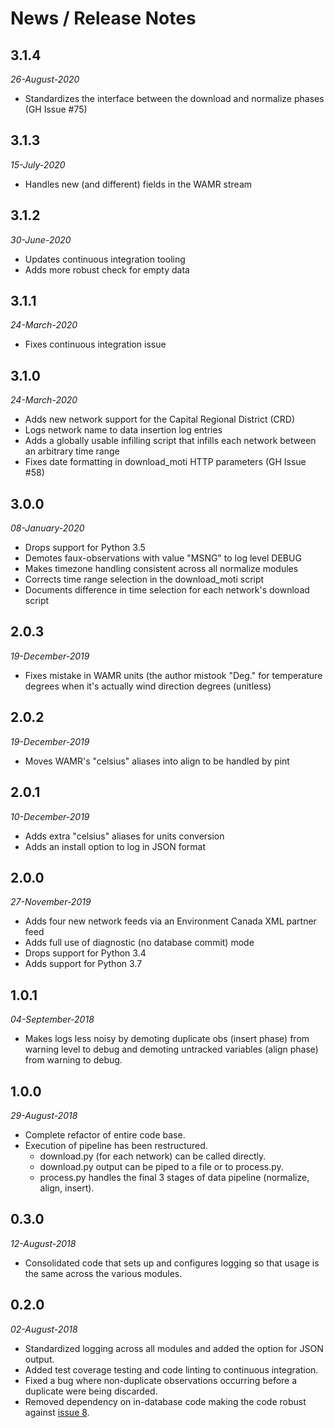 # News / Release Notes

## 3.1.4

*26-August-2020*

* Standardizes the interface between the download and normalize phases (GH Issue #75)

## 3.1.3

*15-July-2020*

* Handles new (and different) fields in the WAMR stream

## 3.1.2

*30-June-2020*

* Updates continuous integration tooling
* Adds more robust check for empty data

## 3.1.1

*24-March-2020*

* Fixes continuous integration issue

## 3.1.0

*24-March-2020*

* Adds new network support for the Capital Regional District (CRD)
* Logs network name to data insertion log entries
* Adds a globally usable infilling script that infills each network between
  an arbitrary time range
* Fixes date formatting in download_moti HTTP parameters (GH Issue #58)

## 3.0.0

*08-January-2020*

* Drops support for Python 3.5
* Demotes faux-observations with value "MSNG" to log level DEBUG
* Makes timezone handling consistent across all normalize modules
* Corrects time range selection in the download_moti script
* Documents difference in time selection for each network's download script

## 2.0.3

*19-December-2019*

* Fixes mistake in WAMR units (the author mistook "Deg." for
  temperature degrees when it's actually wind direction degrees
  (unitless)

## 2.0.2

*19-December-2019*

* Moves WAMR's "celsius" aliases into align to be handled by pint

## 2.0.1

*10-December-2019*

* Adds extra "celsius" aliases for units conversion
* Adds an install option to log in JSON format

## 2.0.0

*27-November-2019*

* Adds four new network feeds via an Environment Canada XML partner feed
* Adds full use of diagnostic (no database commit) mode
* Drops support for Python 3.4
* Adds support for Python 3.7

## 1.0.1

*04-September-2018*

* Makes logs less noisy by demoting duplicate obs (insert phase) from
  warning level to debug and demoting untracked variables (align
  phase) from warning to debug.

## 1.0.0
*29-August-2018*

* Complete refactor of entire code base.
* Execution of pipeline has been restructured.
    * download.py (for each network) can be called directly.
    * download.py output can be piped to a file or to process.py.
    * process.py handles the final 3 stages of data pipeline (normalize, align, insert).

## 0.3.0

*12-August-2018*

* Consolidated code that sets up and configures logging so that usage is the same across the various modules.

## 0.2.0

*02-August-2018*

* Standardized logging across all modules and added the option for JSON output.
* Added test coverage testing and code linting to continuous integration.
* Fixed a bug where non-duplicate observations occurring before a duplicate were being discarded.
* Removed dependency on in-database code making the code robust against [issue 8](https://github.com/pacificclimate/crmprtd/issues/8).
